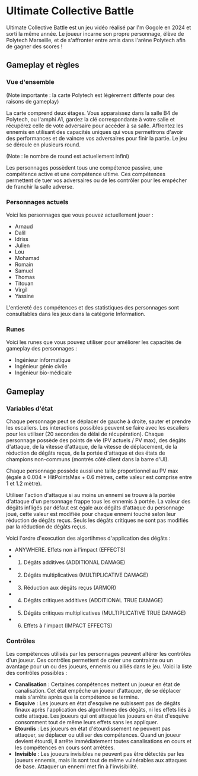# Ultimate Collective Battle

Ultimate Collective Battle est un jeu vidéo réalisé par I'm Gogole en 2024 et sorti la même année. Le joueur incarne son propre personnage, élève de Polytech Marseille, et de s'affronter entre amis dans l'arène Polytech afin de gagner des scores !

## Gameplay et règles

### Vue d'ensemble

(Note importante : la carte Polytech est légèrement diffente pour des raisons de gameplay)

La carte comprend deux étages. Vous apparaissez dans la salle B4 de Polytech, ou l'amphi A1, gardez la clé correspondante à votre salle et récupérez celle de vote adversaire pour accéder à sa salle. Affrontez les ennemis en utilisant des capacités uniques qui vous permettrons d'avoir des performances et de vaincre vos adversaires pour finir la partie. Le jeu se déroule en plusieurs round.

(Note : le nombre de round est actuellement infini)

Les personnages possèdent tous une compétence passive, une compétence active et une compétence ultime. Ces compétences permettent de tuer vos adversaires ou de les contrôler pour les empécher de franchir la salle adverse.

### Personnages actuels

Voici les personnages que vous pouvez actuellement jouer :

- Arnaud
- Dalil
- Idriss
- Julien
- Lou
- Mohamad
- Romain
- Samuel
- Thomas
- Titouan
- Virgil
- Yassine

L'entiereté des compétences et des statistiques des personnages sont consultables dans les jeux dans la catégorie Information.

### Runes

Voici les runes que vous pouvez utiliser pour améliorer les capacités de gameplay des personnages :

- Ingénieur informatique
- Ingénieur génie civile
- Ingénieur bio-médicale

## Gameplay

### Variables d'état

Chaque personnage peut se déplacer de gauche à droite, sauter et prendre les escaliers. Les interactions possibles peuvent se faire avec les escaliers pour les utiliser (20 secondes de délai de récupération).
Chaque personnage possède des points de vie (PV actuels / PV max), des dégâts d'attaque, de la vitesse d'attaque, de la vitesse de déplacement, de la réduction de dégâts reçus, de la portée d'attaque et des états de champions non-communs (montrés côté client dans la barre d'UI).

Chaque personnage possède aussi une taille proportionnel au PV max (égale à 0.004 * HitPointsMax + 0.6 mètres, cette valeur est comprise entre 1 et 1.2 mètre).

Utiliser l'action d'attaque si au moins un ennemi se trouve à la portée d'attaque d'un personnage frappe tous les ennemis à portée.
La valeur des dégâts infligés par défaut est égale aux dégâts d'attaque du personnage joué, cette valeur est modifiée pour chaque ennemi touché selon leur réduction de dégâts reçus. Seuls les dégâts critiques ne sont pas modifiés par la réduction de dégâts reçus.

Voici l'ordre d'execution des algortihmes d'application des dégâts :

- ANYWHERE. Effets non à l'impact (EFFECTS)
- 1. Dégâts additives (ADDITIONAL DAMAGE)
- 2. Dégâts multiplicatives (MULTIPLICATIVE DAMAGE)
- 3. Réduction aux dégâts reçus (ARMOR)
- 4. Dégâts critiques additives (ADDITIONAL TRUE DAMAGE)
- 5. Dégâts critiques multiplicatives (MULTIPLICATIVE TRUE DAMAGE)
- 6. Effets à l'impact (IMPACT EFFECTS)

### Contrôles

Les compétences utilisés par les personnages peuvent altérer les contrôles d'un joueur. Ces contrôles permettent de créer une contrainte ou un avantage pour un ou des joueurs, ennemis ou alliés dans le jeu.
Voici la liste des contrôles possibles :

- **Canalisation** : Certaines compétences mettent un joueur en état de canalisation. Cet état empêche un joueur d'attaquer, de se déplacer mais s'arrête après que la compétence se termine.
- **Esquive** : Les joueurs en état d'esquive ne subissent pas de dégâts finaux après l'application des algorithmes des dégâts, ni les effets liés à cette attaque. Les joueurs qui ont attaqué les joueurs en état d'esquive consomment tout de même leurs effets sans les appliquer.
- **Etourdis** : Les joueurs en état d'étourdissement ne peuvent pas attaquer, se déplacer ou utiliser des compétences. Quand un joueur devient étourdi, il arrête immédiatement toutes canalisations en cours et les compétences en cours sont arrêtées.
- **Invisible** : Les joueurs invisibles ne peuvent pas être détectés par les joueurs ennemis, mais ils sont tout de même vulnérables aux attaques de base. Attaquer un ennemi met fin à l'invisibilité.



